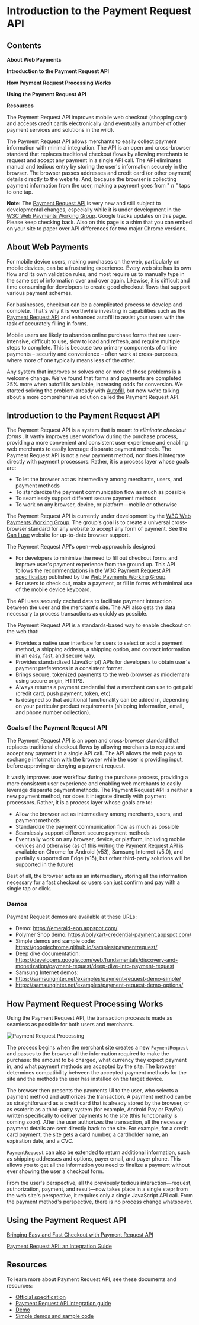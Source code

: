 # Introduction to the Payment Request API




## Contents




<strong>About Web Payments</strong>

<strong>Introduction to the Payment Request API</strong>

<strong>How Payment Request Processing Works</strong>

<strong>Using the Payment Request API</strong>

<strong>Resources</strong>

The Payment Request API improves mobile web checkout (shopping cart) and accepts credit cards electronically (and eventually a number of other payment services and solutions in the wild). 

The Payment Request API allows merchants to easily collect payment information with minimal integration. The API is an open and cross-browser standard that replaces traditional checkout flows by allowing merchants to request and accept any payment in a single API call. The API eliminates manual and tedious entry by storing the user's information securely in the browser. The browser passes addresses and credit card (or other payment) details directly to the website. And, because the browser is collecting payment information from the user, making a payment goes from " <em>n</em> " taps to one tap.

<div class="note">
<strong>Note:</strong> The <a href="https://github.com/w3c/browser-payment-api">Payment Request API</a> is very new and still subject to developmental changes, especially while it is under development in the <a href="https://www.w3.org/TR/payment-request/">W3C Web Payments Working Group</a>. Google tracks updates on <a class="https://developers.google.com/web/fundamentals/primers/payment-request/">this page</a>. Please keep checking back. Also on this page is <a class="https://storage.googleapis.com/prshim/v1/payment-shim.js">a shim</a> that you can embed on your site to paper over API differences for two major Chrome versions.
</div>

<a id="about" />


## About Web Payments




For mobile device users, making purchases on the web, particularly on mobile devices, can be a frustrating experience. Every web site has its own flow and its own validation rules, and most require us to manually type in the same set of information over and over again. Likewise, it is difficult and time consuming for developers to create good checkout flows that support various payment schemes.

For businesses, checkout can be a complicated process to develop and complete. That's why it is worthwhile investing in capabilities such as the <a href="https://github.com/w3c/browser-payment-api/">Payment Request API</a> and enhanced autofill to assist your users with the task of accurately filling in forms. 

Mobile users are likely to abandon online purchase forms that are user-intensive, difficult to use, slow to load and refresh, and require multiple steps to complete. This is because two primary components of online payments – security and convenience – often work at cross-purposes, where more of one typically means less of the other. 

Any system that improves or solves one or more of those problems is a welcome change. We've found that forms and payments are completed 25% more when autofill is available, increasing odds for conversion. We started solving the problem already with <a href="https://developers.google.com/web/updates/2015/06/checkout-faster-with-autofill">Autofill</a>, but now we're talking about a more comprehensive solution called the Payment Request API.

<a id="introduction" />


## Introduction to the Payment Request API




The Payment Request API is a system that is meant  <em>to eliminate checkout forms</em> . It vastly improves user workflow during the purchase process, providing a more convenient and consistent user experience and enabling web merchants to easily leverage disparate payment methods. The Payment Request API is not a new payment method, nor does it integrate directly with payment processors. Rather, it is a process layer whose goals are:

* To let the browser act as intermediary among merchants, users, and payment methods
* To standardize the payment communication flow as much as possible
* To seamlessly support different secure payment methods
* To work on any browser, device, or platform—mobile or otherwise

The Payment Request API is currently under development by the <a href="https://www.w3.org/TR/payment-request/">W3C Web Payments Working Group</a>. The group's goal is to create a universal cross-browser standard for any website to accept any form of payment. See the <a href="http://caniuse.com/#feat=payment-request">Can I use</a> website for up-to-date browser support.

The Payment Request API's open-web approach is designed:

* For developers to minimize the need to fill out checkout forms and improve user's payment experience from the ground up. This API follows the recommendations in the <a href="https://www.w3.org/TR/payment-request/">W3C Payment Request API specification</a> published by the <a href="https://www.w3.org/Payments/WG/">Web Payments Working Group</a>. 
* For users to check out, make a payment, or fill in forms with minimal use of the mobile device keyboard. 

The API uses securely cached data to facilitate payment interaction between the user and the merchant's site. The API also gets the data necessary to process transactions as quickly as possible.

The Payment Request API is a standards-based way to enable checkout on the web that:

* Provides a native user interface for users to select or add a payment method, a shipping address, a shipping option, and contact information in an easy, fast, and secure way.
* Provides standardized (JavaScript) APIs for developers to obtain user's payment preferences in a consistent format.
* Brings secure, tokenized payments to the web (browser as middleman) using secure origin,  HTTPS.
* Always returns a payment credential that a merchant can use to get paid (credit card, push payment, token, etc).
* Is designed so that additional functionality can be added in, depending on your particular product requirements (shipping information, email, and phone number collection).

### Goals of the Payment Request API

The Payment Request API is an open and cross-browser standard that replaces traditional checkout flows by allowing merchants to request and accept any payment in a single API call. The API allows the web page to exchange information with the browser while the user is providing input, before approving or denying a payment request. 

It vastly improves user workflow during the purchase process, providing a more consistent user experience and enabling web merchants to easily leverage disparate payment methods. The Payment Request API is neither a new payment method, nor does it integrate directly with payment processors. Rather, it is a process layer whose goals are to:

* Allow the browser act as intermediary among merchants, users, and payment methods
* Standardize the payment communication flow as much as possible
* Seamlessly support different secure payment methods
* Eventually work on any browser, device, or platform, including mobile devices and otherwise (as of this writing the Payment Request API is available on Chrome for Android (v53), Samsung Internet (v5.0), and partially supported on Edge (v15), but other third-party solutions will be supported in the future)

Best of all, the browser acts as an intermediary, storing all the information necessary for a fast checkout so users can just confirm and pay with a single tap or click.

### Demos

Payment Request demos are available at these URLs:

* Demo: <a href="https://emerald-eon.appspot.com/">https://emerald-eon.appspot.com/</a>
* Polymer Shop demo: <a href="https://polykart-credential-payment.appspot.com/">https://polykart-credential-payment.appspot.com/</a>
* Simple demos and sample code: <a href="https://googlechrome.github.io/samples/paymentrequest/">https://googlechrome.github.io/samples/paymentrequest/</a>
* Deep dive documentation: <a href="https://developers.google.com/web/fundamentals/discovery-and-monetization/payment-request/deep-dive-into-payment-request">https://developers.google.com/web/fundamentals/discovery-and-monetization/payment-request/deep-dive-into-payment-request</a>
* Samsung Internet demos: 
* <a href="https://samsunginter.net/examples/payment-request-demo-simple/">https://samsunginter.net/examples/payment-request-demo-simple/</a>
* <a href="https://samsunginter.net/examples/payment-request-demo-options/">https://samsunginter.net/examples/payment-request-demo-options/</a>

<a id="howitworks" />


## How Payment Request Processing Works




Using the Payment Request API, the transaction process is made as seamless as possible for both users and merchants.

![Payment Request Processing](../img/e108534a11ad1075.png)

The process begins when the merchant site creates a new <code>PaymentRequest</code> and passes to the browser all the information required to make the purchase: the amount to be charged, what currency they expect payment in, and what payment methods are accepted by the site. The browser determines compatibility between the accepted payment methods for the site and the methods the user has installed on the target device.

The browser then presents the payments UI to the user, who selects a payment method and authorizes the transaction. A payment method can be as straightforward as a credit card that is already stored by the browser, or as esoteric as a third-party system (for example, Android Pay or PayPal) written specifically to deliver payments to the site (this functionality is coming soon). After the user authorizes the transaction, all the necessary payment details are sent directly back to the site. For example, for a credit card payment, the site gets a card number, a cardholder name, an expiration date, and a CVC.

<code>PaymentRequest</code> can also be extended to return additional information, such as shipping addresses and options, payer email, and payer phone. This allows you to get all the information you need to finalize a payment without ever showing the user a checkout form.

From the user's perspective, all the previously tedious interaction—request, authorization, payment, and result—now takes place in a single step; from the web site's perspective, it requires only a single JavaScript API call. From the payment method's perspective, there is no process change whatsoever.

<a id="using" />


## Using the Payment Request API




<a href="https://developers.google.com/web/updates/2016/07/payment-request">Bringing Easy and Fast Checkout with Payment Request API</a>

<a href="https://developers.google.com/web/fundamentals/primers/payment-request/">Payment Request API: an Integration Guide</a>

<a id="resources" />


## Resources




To learn more about Payment Request API, see these documents and resources:

* <a href="http://ift.tt/1WHbRmb">Official specification</a>
* <a href="http://ift.tt/2alR15H">Payment Request API integration guide</a>
* <a href="http://ift.tt/2ayc1cO">Demo</a>
* <a href="http://ift.tt/2alPZ9Q">Simple demos and sample code</a>


